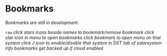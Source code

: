# Bookmarks

*Bookmarks are still in development.*

`raw`
*click stars icons beside names to bookmark/remove bookmark
click star icon in menu to open bookmarks
click bookmark to open menu on that system
click J icon to enable/disable that system in DST tab of solarsystem info
bookmarks get backed up if cloud enabled*

<!--stackedit_data:
eyJoaXN0b3J5IjpbLTEzMTcwOTE3NzksLTU5OTE4ODE0MywxMz
cyMzgzOTc1LC0xMzkxODE0MDIwLC0xNjk4NDQ1NTAwXX0=
-->